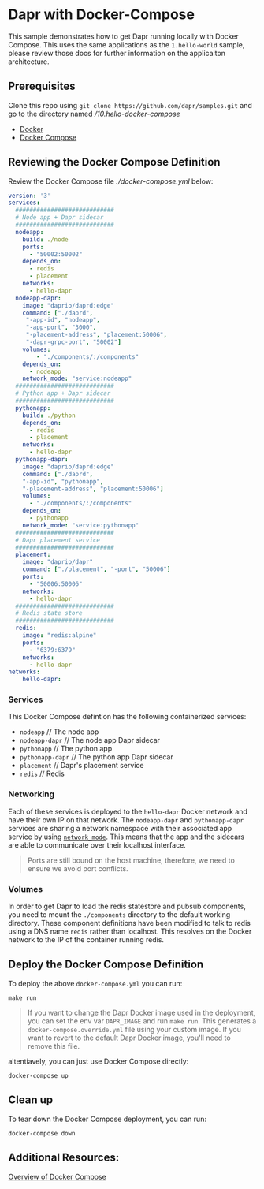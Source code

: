 # Dapr with Docker-Compose

This sample demonstrates how to get Dapr running locally with Docker Compose. This uses the same applications as the `1.hello-world` sample, please review those docs for further information on the applicaiton architecture.

## Prerequisites
Clone this repo using `git clone https://github.com/dapr/samples.git` and go to the directory named */10.hello-docker-compose*

- [Docker](https://docs.docker.com/)
- [Docker Compose](https://docs.docker.com/compose/install/)

## Reviewing the Docker Compose Definition

Review the Docker Compose file *./docker-compose.yml* below:

```yaml
version: '3'
services:
  ############################
  # Node app + Dapr sidecar
  ############################
  nodeapp:
    build: ./node
    ports:
      - "50002:50002"
    depends_on:
      - redis
      - placement
    networks:
      - hello-dapr
  nodeapp-dapr:
    image: "daprio/daprd:edge"
    command: ["./daprd",
     "-app-id", "nodeapp",
     "-app-port", "3000",
     "-placement-address", "placement:50006",
     "-dapr-grpc-port", "50002"]
    volumes:
        - "./components/:/components"
    depends_on:
      - nodeapp
    network_mode: "service:nodeapp"
  ############################
  # Python app + Dapr sidecar
  ############################
  pythonapp:
    build: ./python
    depends_on:
      - redis
      - placement
    networks:
      - hello-dapr
  pythonapp-dapr:
    image: "daprio/daprd:edge"
    command: ["./daprd",
    "-app-id", "pythonapp",
    "-placement-address", "placement:50006"]
    volumes:
      - "./components/:/components"
    depends_on:
      - pythonapp
    network_mode: "service:pythonapp"
  ############################
  # Dapr placement service
  ############################
  placement:
    image: "daprio/dapr"
    command: ["./placement", "-port", "50006"]
    ports:
      - "50006:50006"
    networks:
      - hello-dapr
  ############################
  # Redis state store
  ############################
  redis:
    image: "redis:alpine"
    ports:
      - "6379:6379"
    networks:
      - hello-dapr
networks:
    hello-dapr:
```

### Services
This Docker Compose defintion has the following containerized services:
- `nodeapp`        // The node app
- `nodeapp-dapr`   // The node app Dapr sidecar
- `pythonapp`      // The python app
- `pythonapp-dapr` // The python app Dapr sidecar
- `placement`      // Dapr's placement service
- `redis`          // Redis

### Networking
Each of these services is deployed to the `hello-dapr` Docker network and have their own IP on that network.
The `nodeapp-dapr` and `pythonapp-dapr` services are sharing a network namespace with their associated app service by using [`network_mode`](https://docs.docker.com/compose/compose-file/#network_mode).
This means that the app and the sidecars are able to communicate over their localhost interface.

> Ports are still bound on the host machine, therefore, we need to ensure we avoid port conflicts.

### Volumes
In order to get Dapr to load the redis statestore and pubsub components, you need to mount the 
`./components` directory to the default working directory. These component definitions have been modified
to talk to redis using a DNS name `redis` rather than localhost. This resolves on the Docker network to
the IP of the container running redis.

## Deploy the Docker Compose Definition
To deploy the above `docker-compose.yml` you can run:
```
make run
```
> If you want to change the Dapr Docker image used in the deployment, you can
  set the env var `DAPR_IMAGE` and run `make run`. This generates
  a `docker-compose.override.yml` file using your custom image. If you want
  to revert to the default Dapr Docker image, you'll need to remove this file.

altentiavely, you can just use Docker Compose directly:
```
docker-compose up
```

## Clean up

To tear down the Docker Compose deployment, you can run:
```
docker-compose down
```

## Additional Resources:

[Overview of Docker Compose](https://docs.docker.com/compose/)
